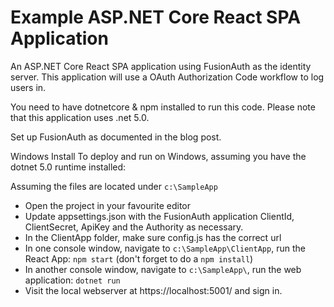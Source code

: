 # Example ASP.NET Core React SPA Application

An ASP.NET Core React SPA application using FusionAuth as the identity server. This application will use a OAuth Authorization Code workflow to log users in.

You need to have dotnetcore & npm installed to run this code. Please note that this application uses .net 5.0.

Set up FusionAuth as documented in the blog post.

Windows Install
To deploy and run on Windows, assuming you have the dotnet 5.0 runtime installed:

Assuming the files are located under `c:\SampleApp`
- Open the project in your favourite editor
- Update appsettings.json with the FusionAuth application ClientId, ClientSecret, ApiKey and the Authority as necessary.
- In the ClientApp folder, make sure config.js has the correct url
- In one console window, navigate to `c:\SampleApp\ClientApp`, run the React App: `npm start` (don't forget to do a `npm install`)
- In another console window, navigate to `c:\SampleApp\`, run the web application: `dotnet run`
- Visit the local webserver at https://localhost:5001/ and sign in.
